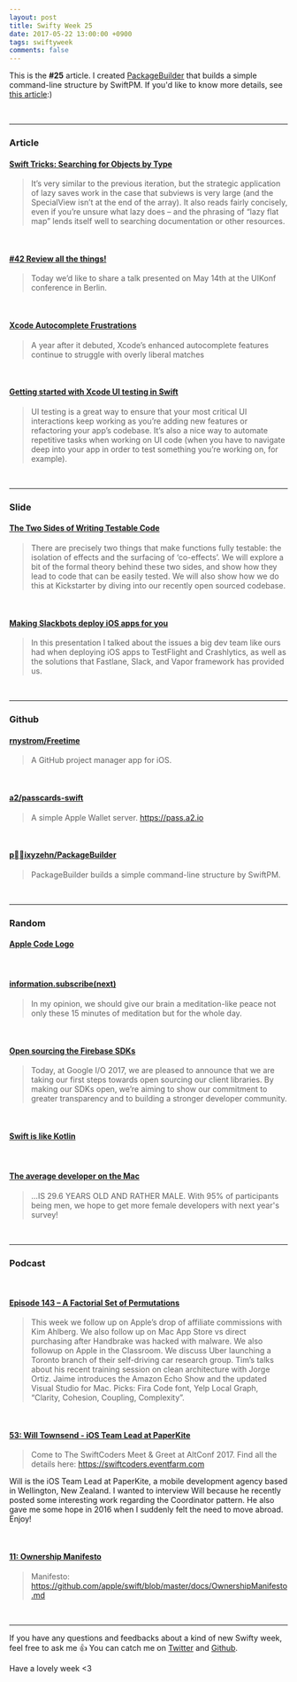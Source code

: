 ```yaml
---
layout: post
title: Swifty Week 25
date: 2017-05-22 13:00:00 +0900
tags: swiftyweek
comments: false
---
```


This is the **#25** article. I created [PackageBuilder](https://github.com/pixyzehn/PackageBuilder) that builds a simple command-line structure by SwiftPM. If you'd like to know more details, see [this article](https://pixyzehn.com/2017/05/20/packagebuilder.html):)

<br>

---

### Article

#### [Swift Tricks: Searching for Objects by Type](https://timekl.com/blog/2017/05/14/swift-tricks-searching-for-objects-by-type/?utm_campaign=This%2BWeek%2Bin%2BSwift&utm_medium=email&utm_source=This_Week_in_Swift_131)

> It’s very similar to the previous iteration, but the strategic application of lazy saves work in the case that subviews is very large (and the SpecialView isn’t at the end of the array). It also reads fairly concisely, even if you’re unsure what lazy does – and the phrasing of “lazy flat map” lends itself well to searching documentation or other resources.

<br>

#### [#42 Review all the things!](https://swifting.io/blog/2017/05/17/42-review-all-the-things/)

> Today we’d like to share a talk presented on May 14th at the UIKonf conference in Berlin.

<br>

#### [Xcode Autocomplete Frustrations](http://ericasadun.com/2017/05/19/xcode-autocomplete-frustrations/)

> A year after it debuted, Xcode’s enhanced autocomplete features continue to struggle with overly liberal matches

<br>

#### [Getting started with Xcode UI testing in Swift](https://www.swiftbysundell.com/posts/getting-started-with-xcode-ui-testing-in-swift)

> UI testing is a great way to ensure that your most critical UI interactions keep working as you’re adding new features or refactoring your app’s codebase. It’s also a nice way to automate repetitive tasks when working on UI code (when you have to navigate deep into your app in order to test something you’re working on, for example).

<br>

---

### Slide

#### [The Two Sides of Writing Testable Code](http://news.realm.io/news/try-swift-brandon-williams-writing-testable-code/)

> There are precisely two things that make functions fully testable: the isolation of effects and the surfacing of ‘co-effects’. We will explore a bit of the formal theory behind these two sides, and show how they lead to code that can be easily tested. We will also show how we do this at Kickstarter by diving into our recently open sourced codebase.

<br>

#### [Making Slackbots deploy iOS apps for you](https://speakerdeck.com/johnestropia/making-slackbots-deploy-ios-apps-for-you)

> In this presentation I talked about the issues a big dev team like ours had when deploying iOS apps to TestFlight and Crashlytics, as well as the solutions that Fastlane, Slack, and Vapor framework has provided us.

<br>

---

### Github

#### [rnystrom/Freetime](https://github.com/rnystrom/Freetime)

> A GitHub project manager app for iOS.

<br>

#### [a2/passcards-swift](https://github.com/a2/passcards-swift)

> A simple Apple Wallet server. https://pass.a2.io

<br>

#### [pixyzehn/PackageBuilder](https://github.com/pixyzehn/PackageBuilder)

> PackageBuilder builds a simple command-line structure by SwiftPM.

<br>

---

### Random

#### [Apple Code Logo](https://gist.github.com/joeblau/5baffaa82fe3a119dbd5cd3ab00c16b1)

<br>

#### [information.subscribe(next)](http://ppinera.es/2017/05/15/information-subscribe-next.html)

> In my opinion, we should give our brain a meditation-like peace not only these 15 minutes of meditation but for the whole day. 

<br>

#### [Open sourcing the Firebase SDKs](https://opensource.googleblog.com/2017/05/open-sourcing-firebase-sdks.html)

> Today, at Google I/O 2017, we are pleased to announce that we are taking our first steps towards open sourcing our client libraries. By making our SDKs open, we’re aiming to show our commitment to greater transparency and to building a stronger developer community.

<br>

#### [Swift is like Kotlin](http://nilhcem.com/swift-is-like-kotlin/)

<br>

#### [The average developer on the Mac](https://www.git-tower.com/blog/average-developer-on-the-mac/)

> ...IS 29.6 YEARS OLD AND RATHER MALE. With 95% of participants being men, we hope to get more female developers with next year's survey!

<br>

---

### Podcast

<br>

#### [Episode 143 – A Factorial Set of Permutations](http://mtjc.fm/episode-143-factorial-set-permutations/)

> This week we follow up on Apple’s drop of affiliate commissions with Kim Ahlberg. We also follow up on Mac App Store vs direct purchasing after Handbrake was hacked with malware. We also followup on Apple in the Classroom. We discuss Uber launching a Toronto branch of their self-driving car research group. Tim’s talks about his recent training session on clean architecture with Jorge Ortiz. Jaime introduces the Amazon Echo Show and the updated Visual Studio for Mac. Picks: Fira Code font, Yelp Local Graph, “Clarity, Cohesion, Coupling, Complexity”.

<br>

#### [53: Will Townsend - iOS Team Lead at PaperKite](http://swiftcoders.podbean.com/e/53-will-townsend-ios-team-lead-at-paperkite/)

> Come to The SwiftCoders Meet & Greet at AltConf 2017. Find all the details here: https://swiftcoders.eventfarm.com

Will is the iOS Team Lead at PaperKite, a mobile development agency based in Wellington, New Zealand. I wanted to interview Will because he recently posted some interesting work regarding the Coordinator pattern. He also gave me some hope in 2016 when I suddenly felt the need to move abroad. Enjoy!

<br>

#### [11: Ownership Manifesto](https://spec.fm/podcasts/swift-unwrapped/69191)

> Manifesto: https://github.com/apple/swift/blob/master/docs/OwnershipManifesto.md

<br>

---

If you have any questions and feedbacks about a kind of new Swifty week, feel free to ask me :+1:
You can catch me on [Twitter](https://twitter.com/pixyzehn) and [Github](https://github.com/pixyzehn).

Have a lovely week <3


